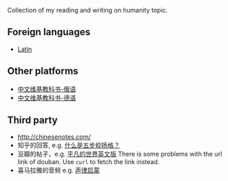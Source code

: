 Collection of my reading and writing on humanity topic.
## Foreign languages
* [Latin](./latin_words)

## Other platforms
* [中文维基教科书-俄语](https://zh.wikibooks.org/wiki/俄语/)
* [中文维基教科书-德语](https://zh.wikibooks.org/wiki/德语)

## Third party
* http://chinesenotes.com/
* 知乎的回答, e.g. [什么是五步抑扬格？](https://www.zhihu.com/question/27292595/answer/62946116)
* 豆瓣的帖子，e.g. [平凡的世界英文版](https://www.douban.com/group/topic/177393961/) There is some problems with the url link of douban. Use `curl` to fetch the link instead.
* 喜马拉雅的音频 e.g. [声律启蒙](https://www.ximalaya.com/album/20394123)